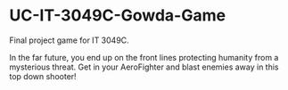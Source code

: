# UC-IT-3049C-Gowda-Game
Final project game for IT 3049C.

In the far future, you end up on the front lines protecting humanity from a mysterious threat. Get in your AeroFighter and blast enemies away in this top down shooter!
